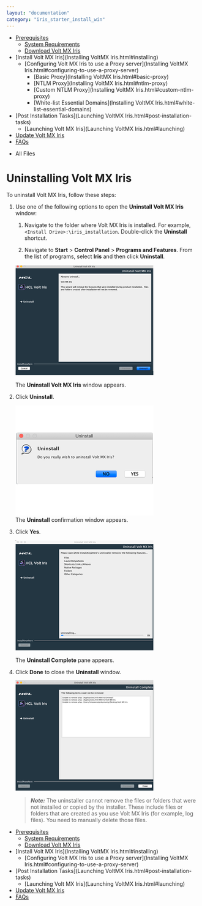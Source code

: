 ```yaml
---
layout: "documentation"
category: "iris_starter_install_win"
---
```

                                   

[](Prerequisites.html)

*   [Prerequisites](Prerequisites.html#prerequisites)
    *   [System Requirements](Prerequisites.html#system-requirements)
    *   [Download Volt MX Iris](Prerequisites.html#download)
*   [Install Volt MX Iris](Installing VoltMX Iris.html#installing)
    *   [Configuring Volt MX Iris to use a Proxy server](Installing VoltMX Iris.html#configuring-to-use-a-proxy-server)
        *   [Basic Proxy](Installing VoltMX Iris.html#basic-proxy)
        *   [NTLM Proxy](Installing VoltMX Iris.html#ntlm-proxy)
        *   [Custom NTLM Proxy](Installing VoltMX Iris.html#custom-ntlm-proxy)
        *   [White-list Essential Domains](Installing VoltMX Iris.html#white-list-essential-domains)
*   [Post Installation Tasks](Launching VoltMX Iris.html#post-installation-tasks)
    *   [Launching Volt MX Iris](Launching VoltMX Iris.html#launching)
*   [Update Volt MX Iris](Upgrade.html)
*   [FAQs](StudioInstallation_FAQs.html#appendix-frequently-asked-questions-faqs)

[](#)

*   All Files

Uninstalling Volt MX Iris
===============================

To uninstall Volt MX Iris, follow these steps:

1.  Use one of the following options to open the **Uninstall Volt MX Iris** window:
    
    1.  Navigate to the folder where Volt MX Iris is installed. For example, `<Install Drive>:\iris_installation`. Double-click the **Uninstall** shortcut.
        
    2.  Navigate to **Start** > **Control Panel** > **Programs and Features**. From the list of programs, select **Iris** and then click **Uninstall**.
        
    
    [![](Resources/Images/uninstall1_thumb_0_288.jpg)](Resources/Images/uninstall1.jpg)
    
    The **Uninstall Volt MX Iris** window appears.
    
2.  Click **Uninstall**.
    
    [![](Resources/Images/win_st_uninstall_thumb_0_288.png)](Resources/Images/win_st_uninstall.png)  
    The **Uninstall** confirmation window appears.
    
3.  Click **Yes**.
    
    [![](Resources/Images/uninstall3_thumb_0_288.png)](Resources/Images/uninstall3.png)
    
    The **Uninstall Complete** pane appears.
    
4.  Click **Done** to close the **Uninstall** window.
    
    [![](Resources/Images/uninstall4_thumb_0_288.png)](Resources/Images/uninstall4.png)
    
    > **_Note:_** The uninstaller cannot remove the files or folders that were not installed or copied by the installer. These include files or folders that are created as you use Volt MX Iris (for example, log files). You need to manually delete those files.
    

*   [Prerequisites](Prerequisites.html#prerequisites)
    *   [System Requirements](Prerequisites.html#system-requirements)
    *   [Download Volt MX Iris](Prerequisites.html#download)
*   [Install Volt MX Iris](Installing VoltMX Iris.html#installing)
    *   [Configuring Volt MX Iris to use a Proxy server](Installing VoltMX Iris.html#configuring-to-use-a-proxy-server)
*   [Post Installation Tasks](Launching VoltMX Iris.html#post-installation-tasks)
    *   [Launching Volt MX Iris](Launching VoltMX Iris.html#launching)
*   [Update Volt MX Iris](Upgrade.html)
*   [FAQs](StudioInstallation_FAQs.html#appendix-frequently-asked-questions-faqs)
